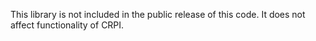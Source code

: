 This library is not included in the public release of this code.
It does not affect functionality of CRPI. 